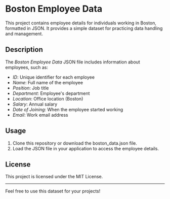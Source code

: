 # Boston Employee Data

This project contains employee details for individuals working in Boston, formatted in JSON. It provides a simple dataset for practicing data handling and management.

## Description

The *Boston Employee Data* JSON file includes information about employees, such as:

- *ID*: Unique identifier for each employee
- *Name*: Full name of the employee
- *Position*: Job title
- *Department*: Employee's department
- *Location*: Office location (Boston)
- *Salary*: Annual salary
- *Date of Joining*: When the employee started working
- *Email*: Work email address

## Usage

1. Clone this repository or download the boston_data.json file.
2. Load the JSON file in your application to access the employee details.

## License

This project is licensed under the MIT License.

---

Feel free to use this dataset for your projects!
